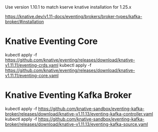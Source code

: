 Use version 1.10.1 to match kserve knative installation for 1.25.x

https://knative.dev/v1.11-docs/eventing/brokers/broker-types/kafka-broker/#installation

# Knative Eventing Core
kubectl apply -f https://github.com/knative/eventing/releases/download/knative-v1.11.11/eventing-crds.yaml
kubectl apply -f https://github.com/knative/eventing/releases/download/knative-v1.11.11/eventing-core.yaml

# Knative Eventing Kafka Broker

kubectl apply -f https://github.com/knative-sandbox/eventing-kafka-broker/releases/download/knative-v1.11.13/eventing-kafka-controller.yaml
kubectl apply -f https://github.com/knative-sandbox/eventing-kafka-broker/releases/download/knative-v1.11.13/eventing-kafka-source.yaml




